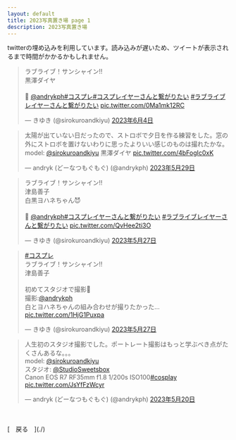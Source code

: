 ```yaml
---
layout: default
title: 2023写真置き場 page 1
description: 2023写真置き場
---
```


<script async src="https://platform.twitter.com/widgets.js" charset="utf-8"></script>

<p>
twitterの埋め込みを利用しています。読み込みが遅いため、ツイートが表示されるまで時間がかかるかもしれません。
</p>

<blockquote class="twitter-tweet" data-lang="ja" data-dnt="true" data-theme="dark"><p lang="ja" dir="ltr">ラブライブ！サンシャイン!!<br>黒澤ダイヤ<br><br>📸 <a href="https://twitter.com/andrykph?ref_src=twsrc%5Etfw">@andrykph</a><a href="https://twitter.com/hashtag/%E3%82%B3%E3%82%B9%E3%83%97%E3%83%AC?src=hash&amp;ref_src=twsrc%5Etfw">#コスプレ</a><a href="https://twitter.com/hashtag/%E3%82%B3%E3%82%B9%E3%83%97%E3%83%AC%E3%82%A4%E3%83%A4%E3%83%BC%E3%81%95%E3%82%93%E3%81%A8%E7%B9%8B%E3%81%8C%E3%82%8A%E3%81%9F%E3%81%84?src=hash&amp;ref_src=twsrc%5Etfw">#コスプレイヤーさんと繋がりたい</a> <a href="https://twitter.com/hashtag/%E3%83%A9%E3%83%96%E3%83%A9%E3%82%A4%E3%83%96%E3%83%AC%E3%82%A4%E3%83%A4%E3%83%BC%E3%81%95%E3%82%93%E3%81%A8%E7%B9%8B%E3%81%8C%E3%82%8A%E3%81%9F%E3%81%84?src=hash&amp;ref_src=twsrc%5Etfw">#ラブライブレイヤーさんと繋がりたい</a> <a href="https://t.co/0Ma1mk12RC">pic.twitter.com/0Ma1mk12RC</a></p>&mdash; きゆき (@sirokuroandkiyu) <a href="https://twitter.com/sirokuroandkiyu/status/1665241313648824322?ref_src=twsrc%5Etfw">2023年6月4日</a></blockquote>

<blockquote class="twitter-tweet" data-lang="ja" data-dnt="true" data-theme="dark"><p lang="ja" dir="ltr">太陽が出ていない日だったので、ストロボで夕日を作る練習をした。窓の外にストロボを置けないわりに思ったよりいい感じのものは撮れたかな。<br>model: <a href="https://twitter.com/sirokuroandkiyu?ref_src=twsrc%5Etfw">@sirokuroandkiyu</a> 黒澤ダイヤ <a href="https://t.co/4bFogIc0xK">pic.twitter.com/4bFogIc0xK</a></p>&mdash; andryk (どーなつもぐもぐ) (@andrykph) <a href="https://twitter.com/andrykph/status/1663238264894156800?ref_src=twsrc%5Etfw">2023年5月29日</a></blockquote>

<blockquote class="twitter-tweet" data-lang="ja" data-dnt="true" data-theme="dark"><p lang="ja" dir="ltr">ラブライブ！サンシャイン!!<br>津島善子<br>白黒ヨハネちゃん😈<br><br>📸 <a href="https://twitter.com/andrykph?ref_src=twsrc%5Etfw">@andrykph</a><a href="https://twitter.com/hashtag/%E3%82%B3%E3%82%B9%E3%83%97%E3%83%AC%E3%82%A4%E3%83%A4%E3%83%BC%E3%81%95%E3%82%93%E3%81%A8%E7%B9%8B%E3%81%8C%E3%82%8A%E3%81%9F%E3%81%84?src=hash&amp;ref_src=twsrc%5Etfw">#コスプレイヤーさんと繋がりたい</a> <a href="https://twitter.com/hashtag/%E3%83%A9%E3%83%96%E3%83%A9%E3%82%A4%E3%83%96%E3%83%AC%E3%82%A4%E3%83%A4%E3%83%BC%E3%81%95%E3%82%93%E3%81%A8%E7%B9%8B%E3%81%8C%E3%82%8A%E3%81%9F%E3%81%84?src=hash&amp;ref_src=twsrc%5Etfw">#ラブライブレイヤーさんと繋がりたい</a> <a href="https://t.co/QvHee2ti3O">pic.twitter.com/QvHee2ti3O</a></p>&mdash; きゆき (@sirokuroandkiyu) <a href="https://twitter.com/sirokuroandkiyu/status/1662351314402308097?ref_src=twsrc%5Etfw">2023年5月27日</a></blockquote>

<blockquote class="twitter-tweet" data-lang="ja" data-dnt="true" data-theme="dark"><p lang="ja" dir="ltr"><a href="https://twitter.com/hashtag/%E3%82%B3%E3%82%B9%E3%83%97%E3%83%AC?src=hash&amp;ref_src=twsrc%5Etfw">#コスプレ</a> <br>ラブライブ！サンシャイン!!<br>津島善子<br><br>初めてスタジオで撮影📸<br>撮影:<a href="https://twitter.com/andrykph?ref_src=twsrc%5Etfw">@andrykph</a><br>白とヨハネちゃんの組み合わせが撮りたかった… <a href="https://t.co/1HjG1Puxpa">pic.twitter.com/1HjG1Puxpa</a></p>&mdash; きゆき (@sirokuroandkiyu) <a href="https://twitter.com/sirokuroandkiyu/status/1662291468466233346?ref_src=twsrc%5Etfw">2023年5月27日</a></blockquote>

<blockquote class="twitter-tweet" data-lang="ja" data-dnt="true" data-theme="dark"><p lang="ja" dir="ltr">人生初のスタジオ撮影でした。ポートレート撮影はもっと学ぶべき点がたくさんあるな。。。<br>model: <a href="https://twitter.com/sirokuroandkiyu?ref_src=twsrc%5Etfw">@sirokuroandkiyu</a> <br>スタジオ: <a href="https://twitter.com/StudioSweetsbox?ref_src=twsrc%5Etfw">@StudioSweetsbox</a> <br>Canon EOS R7 RF35mm f1.8 1/200s ISO100<a href="https://twitter.com/hashtag/cosplay?src=hash&amp;ref_src=twsrc%5Etfw">#cosplay</a> <a href="https://t.co/JsYfFzWcyr">pic.twitter.com/JsYfFzWcyr</a></p>&mdash; andryk (どーなつもぐもぐ) (@andrykph) <a href="https://twitter.com/andrykph/status/1659961339559948289?ref_src=twsrc%5Etfw">2023年5月20日</a></blockquote>

<br>
<br>
[&emsp;戻る&emsp;](./)

